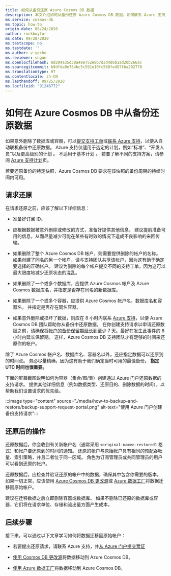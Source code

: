 ```yaml
---
title: 如何从备份还原 Azure Cosmos DB 数据
description: 本文介绍如何从备份还原 Azure Cosmos DB 数据，如何联系 Azure 支持人员还原数据，以及数据恢复后要执行的步骤。
ms.service: cosmos-db
ms.topic: how-to
origin.date: 08/24/2020
author: rockboyfor
ms.date: 09/28/2020
ms.testscope: no
ms.testdate: ''
ms.author: v-yeche
ms.reviewer: sngun
ms.openlocfilehash: 8d294a35d30a48e752e8b7d3d4d6b1ad20b266ac
ms.sourcegitcommit: b9dfda0e754bc5c591e10fc560fe457fba202778
ms.translationtype: HT
ms.contentlocale: zh-CN
ms.lasthandoff: 09/25/2020
ms.locfileid: "91246772"
---
```

# <a name="restore-data-from-a-backup-in-azure-cosmos-db"></a>如何在 Azure Cosmos DB 中从备份还原数据

如果意外删除了数据库或容器，可以[提交支持工单](https://support.azure.cn/support/support-azure/)或[联系 Azure 支持](https://support.azure.cn/support/contact/)，以便从自动联机备份中还原数据。 Azure 支持仅适用于选定的计划，例如“标准”、“开发人员”以及更高级别的计划 。 不适用于基本计划  。 若要了解不同的支持方案，请参阅 [Azure 支持计划](https://www.azure.cn/support/plans/)页。

若要还原备份的特定快照，Azure Cosmos DB 要求在该快照的备份周期的持续时间内可用。

## <a name="request-a-restore"></a>请求还原

在请求还原之前，应该了解以下详细信息：

* 准备好订阅 ID。

* 应根据数据被意外删除或修改的方式，准备好提供其他信息。 建议提前准备可用的信息，从而尽量减少可能在某些有时效的情况下造成不良影响的来回传输。

* 如果删除了整个 Azure Cosmos DB 帐户，则需要提供删除的帐户的名称。 如果创建了同名的另一个帐户，请与支持团队共享该帐户，因为这有助于确定要选择的正确帐户。 建议为删除的每个帐户提交不同的支持工单，因为这可以最大限度地减少还原状态的混乱。

* 如果删除了一个或多个数据库，应提供 Azure Cosmos 帐户及 Azure Cosmos 数据库名，并指定是否存在同名的新数据库。

* 如果删除了一个或多个容器，应提供 Azure Cosmos 帐户名、数据库名和容器名。 并指定是否存在同名容器。

* 如果意外删除或损坏了数据，则应在 8 小时内联系 [Azure 支持](https://support.azure.cn/support/contact/)，以便 Azure Cosmos DB 团队帮助你从备份中还原数据。 在你创建支持请求以申请还原数据之前，请确保[将帐户的备份保留期延长](online-backup-and-restore.md)到至少 7 天。最好在发生此事件的 8 小时内延长保留期。 这样，Azure Cosmos DB 支持团队才有足够的时间来还原你的帐户。

除了 Azure Cosmos 帐户名、数据库名、容器名以外，还应指定数据可以还原到的时间点。 务必尽量精确，因为这有助于我们确定当时可用的最佳备份。 **指定 UTC 时间也很重要。**

<!--MOONCAKE CUSTOMIZE on SUPPORT REQUEST-->

下面的屏幕截图说明如何为容器（集合/图/表）创建通过 Azure 门户还原数据的支持请求。 提供其他详细信息（例如数据类型、还原目的、删除数据的时间），以帮助我们设置请求的优先级。

:::image type="content" source="./media/how-to-backup-and-restore/backup-support-request-portal.png" alt-text="使用 Azure 门户创建备份支持请求":::

<!--MOONCAKE CUSTOMIZE on SUPPORT REQUEST-->

## <a name="post-restore-actions"></a>还原后的操作

还原数据后，你会收到有关新帐户名（通常采用 `<original-name>-restored1` 格式）和帐户要还原到的时间的通知。 还原的帐户与原始帐户具有相同的预配吞吐量、索引策略，并且二者位于同一区域。 角色为订阅管理员或共同管理员的用户可以看到还原的帐户。

还原数据后，应检查并验证还原的帐户中的数据，确保其中包含你需要的版本。 如果一切正常，应该使用 [Azure Cosmos DB 更改源](change-feed.md)或 [Azure 数据工厂](../data-factory/connector-azure-cosmos-db.md)将数据迁移回原始帐户。

建议在迁移数据之后立即删除容器或数据库。 如果不删除已还原的数据库或容器，它们将在请求单位、存储和流出量方面产生成本。

## <a name="next-steps"></a>后续步骤

接下来，可以通过以下文章学习如何将数据迁移回原始帐户：

* 若要提出还原请求，请联系 Azure 支持，并[从 Azure 门户提交票证](https://support.azure.cn/support/support-azure/)
* [使用 Cosmos DB 更改源](change-feed.md)将数据移动到 Azure Cosmos DB。

* [使用 Azure 数据工厂](../data-factory/connector-azure-cosmos-db.md)将数据移动到 Azure Cosmos DB。

<!-- Update_Description: update meta properties, wording update, update link -->